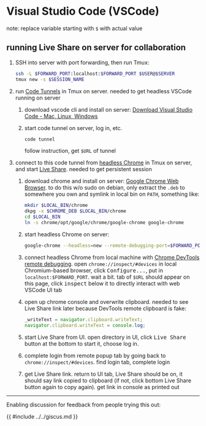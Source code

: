# Visual Studio Code (VSCode)

note: replace variable starting with `$` with actual value

## running Live Share on server for collaboration

1. SSH into server with port forwarding, then run Tmux:

    ```sh
    ssh -L $FORWARD_PORT:localhost:$FORWARD_PORT $USER@$SERVER
    tmux new -s $SESSION_NAME
    ```

1. run [Code Tunnels](https://code.visualstudio.com/docs/remote/tunnels)
    in Tmux on server. needed to get headless VSCode running on server
    1. download vscode cli and install on server:
        [Download Visual Studio Code - Mac, Linux,
        Windows](https://code.visualstudio.com/Download)
    1. start code tunnel on server, log in, etc.

        ```sh
        code tunnel
        ```

        follow instruction, get `$URL` of tunnel

1. connect to this code tunnel from
    [headless Chrome](https://developer.chrome.com/docs/chromium/new-headless)
    in Tmux on server,
    and start
    [Live Share](https://code.visualstudio.com/learn/collaboration/live-share).
    needed to get persistent session
    1. download chrome and install on server: [Google Chrome Web
        Browser](https://www.google.com/chrome/next-steps.html?platform=linux&statcb=0&installdataindex=empty&defaultbrowser=0).
        to do this w/o sudo on debian,
        only extract the `.deb` to somewhere you own and symlink in
        local bin on `PATH`, something like:

        ```sh
        mkdir $LOCAL_BIN/chrome
        dkpg -x $CHROME_DEB $LOCAL_BIN/chrome
        cd $LOCAL_BIN
        ln -s chrome/opt/google/chrome/google-chrome google-chrome
        ```

    1. start headless Chrome on server:

        ```sh
        google-chrome --headless=new --remote-debugging-port=$FORWARD_PORT $URL
        ```

    1. connect headless Chrome from local machine with [Chrome DevTools remote
        debugging](https://developer.chrome.com/docs/devtools/remote-debugging/local-server).
        open `chrome://inspect/#devices` in local Chromium-based browser,
        click <kbd>Configure...</kbd>, put in `localhost:$FORWARD_PORT`.
        wait a bit.
        tab of `$URL` should appear on this page,
        click <kbd>inspect</kbd> below it to directly interact with
        web VSCode UI tab
    1. open up chrome console and overwrite clipboard.
        needed to see Live Share link later because
        DevTools remote clipboard is fake:

        ```js
        _writeText = navigator.clipboard.writeText;
        navigator.clipboard.writeText = console.log;
        ```

    1. start Live Share from UI.
        open directory in UI,
        click <kbd>Live Share</kbd> button at the bottom to start it,
        choose log in.
    1. complete login from remote popup tab by going back to
        `chrome://inspect/#devices`. find login tab, complete login
    1. get Live Share link.
        return to UI tab, Live Share should be on,
        it should say link copied to clipboard (if not,
        click bottom Live Share button again to copy again).
        get link in console as printed out

---

Enabling discussion for feedback from people trying this out:

{{ #include ../../giscus.md }}
